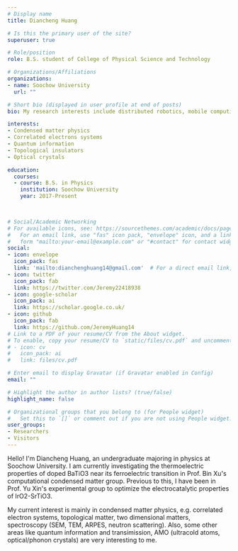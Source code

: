 ```yaml
---
# Display name
title: Diancheng Huang

# Is this the primary user of the site?
superuser: true

# Role/position
role: B.S. student of College of Physical Science and Technology

# Organizations/Affiliations
organizations:
- name: Soochow University
  url: ""

# Short bio (displayed in user profile at end of posts)
bio: My research interests include distributed robotics, mobile computing and programmable matter.

interests:
- Condensed matter physics
- Correlated electrons systems
- Quantum information
- Topological insulators
- Optical crystals

education:
  courses:
  - course: B.S. in Physics
    institution: Soochow University
    year: 2017-Present
    


# Social/Academic Networking
# For available icons, see: https://sourcethemes.com/academic/docs/page-builder/#icons
#   For an email link, use "fas" icon pack, "envelope" icon, and a link in the
#   form "mailto:your-email@example.com" or "#contact" for contact widget.
social:
- icon: envelope
  icon_pack: fas
  link: 'mailto:dianchenghuang14@gmail.com'  # For a direct email link, use "mailto:test@example.org".
- icon: twitter
  icon_pack: fab
  link: https://twitter.com/Jeremy22418938
- icon: google-scholar
  icon_pack: ai
  link: https://scholar.google.co.uk/
- icon: github
  icon_pack: fab
  link: https://github.com/JeremyHuang14
# Link to a PDF of your resume/CV from the About widget.
# To enable, copy your resume/CV to `static/files/cv.pdf` and uncomment the lines below.
# - icon: cv
#   icon_pack: ai
#   link: files/cv.pdf

# Enter email to display Gravatar (if Gravatar enabled in Config)
email: ""

# Highlight the author in author lists? (true/false)
highlight_name: false

# Organizational groups that you belong to (for People widget)
#   Set this to `[]` or comment out if you are not using People widget.
user_groups:
- Researchers
- Visitors
---
```


Hello! I'm Diancheng Huang, an undergraduate majoring in physics at Soochow University. I am currently investigating the thermoelectric properties of doped BaTiO3 near its ferroelectric transition in Prof. Bin Xu's computational condensed matter group. Previous to this, I have been in Prof. Yu Xin's experimental group to optimize the electrocatalytic properties of IrO2-SrTiO3.

My current interest is mainly in condensed matter physics, e.g. correlated electron systems, topological matter, two dimensional matters, spectroscopy (SEM, TEM, ARPES, neutron scattering). Also, some other areas like quantum information and transimission, AMO (ultracold atoms, optical/phonon crystals) are very interesting to me.
